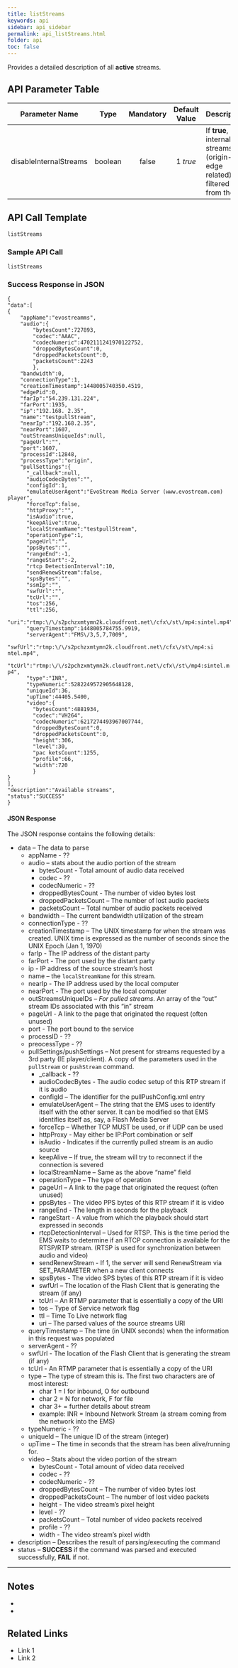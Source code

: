 ```yaml
---
title: listStreams
keywords: api
sidebar: api_sidebar
permalink: api_listStreams.html
folder: api
toc: false
---
```




Provides a detailed description of all **active** streams.





## API Parameter Table

|   **Parameter Name**   |  Type   | Mandatory | **Default Value** | Description                              |
| :--------------------: | :-----: | :-------: | :---------------: | ---------------------------------------- |
| disableInternalStreams | boolean |   false   |     1 *true*      | If **true**, internal streams (origin-edge related) are filtered out from the list |



## API Call Template

``` 
listStreams
```



### Sample API Call

``` 
listStreams
```



### Success Response in JSON

``` 
{
"data":[
{
    "appName":"evostreamms",
    "audio":{
        "bytesCount":727893,
        "codec":"AAAC",
        "codecNumeric":4702111241970122752,
        "droppedBytesCount":0,
        "droppedPacketsCount":0,
        "packetsCount":2243
        },
    "bandwidth":0,
    "connectionType":1,
    "creationTimestamp":1448005740350.4519,
    "edgePid":0,
    "farIp":"54.239.131.224",
    "farPort":1935,
    "ip":"192.168. 2.35",
    "name":"testpullStream",
    "nearIp":"192.168.2.35",
    "nearPort":1607,
    "outStreamsUniqueIds":null,
    "pageUrl":"",
    "port":1607,
    "processId":12848,
    "processType":"origin",
    "pullSettings":{
      "_callback":null,
      "audioCodecBytes":"",
      "configId":1,
      "emulateUserAgent":"EvoStream Media Server (www.evostream.com) player",
      "forceTcp":false,
      "httpProxy":"",
      "isAudio":true,
      "keepAlive":true,
      "localStreamName":"testpullStream",
      "operationType":1,
      "pageUrl":"",
      "ppsBytes":"",
      "rangeEnd":-1,
      "rangeStart":-2,
      "rtcp DetectionInterval":10,
      "sendRenewStream":false,
      "spsBytes":"",
      "ssmIp":"",
      "swfUrl":"",
      "tcUrl":"",
      "tos":256,
      "ttl":256,
      "uri":"rtmp:\/\/s2pchzxmtymn2k.cloudfront.net\/cfx\/st\/mp4:sintel.mp4"},
      "queryTimestamp":1448005784755.9919,
      "serverAgent":"FMS\/3,5,7,7009",
      "swfUrl":"rtmp:\/\/s2pchzxmtymn2k.cloudfront.net\/cfx\/st\/mp4:si ntel.mp4",
      "tcUrl":"rtmp:\/\/s2pchzxmtymn2k.cloudfront.net\/cfx\/st\/mp4:sintel.m p4",
      "type":"INR",
      "typeNumeric":5282249572905648128,
      "uniqueId":36,
      "upTime":44405.5400,
      "video":{
        "bytesCount":4881934,
        "codec":"VH264",
        "codecNumeric":6217274493967007744,
        "droppedBytesCount":0,
        "droppedPacketsCount":0,
        "height":306,
        "level":30,
        "pac ketsCount":1255,
        "profile":66,
        "width":720
        }
}
],
"description":"Available streams",
"status":"SUCCESS"
}
```



#### JSON Response

The JSON response contains the following details:

- data – The data to parse
  - appName - ??
  - audio – stats about the audio portion of the stream
    - bytesCount - Total amount of audio data received
    - codec - ??
    - codecNumeric - ??
    - droppedBytesCount - The number of video bytes lost
    - droppedPacketsCount – The number of lost audio packets
    - packetsCount – Total number of audio packets received
  - bandwidth – The current bandwidth utilization of the stream
  - connectionType - ??
  - creationTimestamp – The UNIX timestamp for when the stream was created. UNIX time is expressed as the number of seconds since the UNIX Epoch (Jan 1, 1970)
  - farIp - The IP address of the distant party
  - farPort - The port used by the distant party
  - ip - IP address of the source stream’s host
  - name – the `localStreamName` for this stream.
  - nearIp - The IP address used by the local computer
  - nearPort - The port used by the local computer
  - outStreamsUniqueIDs – *For pulled streams*. An array of the “out” stream IDs associated with this “in” stream
  - pageUrl - A link to the page that originated the request (often unused)
  - port - The port bound to the service
  - processID - ??
  - preocessType - ??
  - pullSettings/pushSettings – Not present for streams requested by a 3rd party (IE player/client). A copy of the parameters used in the `pullStream` or `pushStream` command.
    - _callback - ??
    - audioCodecBytes - The audio codec setup of this RTP stream if it is audio
    - configId – The identifier for the pullPushConfig.xml entry
    - emulateUserAgent – The string that the EMS uses to identify itself with the other server. It can be modified so that EMS identifies itself as, say, a Flash Media Server
    - forceTcp – Whether TCP MUST be used, or if UDP can be used
    - httpProxy - May either be IP:Port combination or self
    - isAudio - Indicates if the currently pulled stream is an audio source
    - keepAlive – If true, the stream will try to reconnect if the connection is severed
    - localStreamName – Same as the above “name” field
    - operationType – The type of operation
    - pageUrl – A link to the page that originated the request (often unused)
    - ppsBytes - The video PPS bytes of this RTP stream if it is video
    - rangeEnd - The length in seconds for the playback
    - rangeStart - A value from which the playback should start expressed in seconds
    - rtcpDetectionInterval – Used for RTSP. This is the time period the EMS waits to determine if an RTCP connection is available for the RTSP/RTP stream. (RTSP is used for synchronization between audio and video)
    - sendRenewStream - If 1, the server will send RenewStream via SET_PARAMETER when a new client connects
    - spsBytes - The video SPS bytes of this RTP stream if it is video
    - swfUrl – The location of the Flash Client that is generating the stream (if any)
    - tcUrl – An RTMP parameter that is essentially a copy of the URI
    - tos – Type of Service network flag
    - ttl – Time To Live network flag
    - uri – The parsed values of the source streams URI
  - queryTimestamp – The time (in UNIX seconds) when the information in this request was populated
  - serverAgent - ??
  - swfUrl - The location of the Flash Client that is generating the stream (if any)
  - tcUrl - An RTMP parameter that is essentially a copy of the URI
  - type – The type of stream this is. The first two characters are of most interest:
    - char 1 = I for inbound, O for outbound
    - char 2 = N for network, F for file
    - char 3+ = further details about stream
    - example: INR = Inbound Network Stream (a stream coming from the network into the EMS)
  - typeNumeric - ??
  - uniqueId – The unique ID of the stream (integer)
  - upTime – The time in seconds that the stream has been alive/running for.
  - video – Stats about the video portion of the stream
    - bytesCount - Total amount of video data received
    - codec - ??
    - codecNumeric - ??
    - droppedBytesCount – The number of video bytes lost
    - droppedPacketsCount – The number of lost video packets
    - height - The video stream’s pixel height
    - level - ??
    - packetsCount – Total number of video packets received
    - profile - ??
    - width - The video stream’s pixel width
- description – Describes the result of parsing/executing the command
- status – **SUCCESS** if the command was parsed and executed successfully, **FAIL** if not.

------

## Notes

- ​
- ​



## Related Links

- Link 1
- Link 2